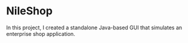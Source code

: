# NileShop
In this project, I created a standalone Java-based GUI that simulates an enterprise shop application. 
